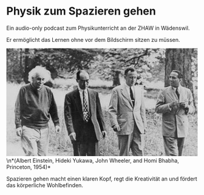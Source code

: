 # Physik zum Spazieren gehen

Ein audio-only podcast zum Physikunterricht an der ZHAW in Wädenswil.

Er ermöglicht das Lernen ohne vor dem Bildschirm sitzen zu müssen.

![image](img/Physiker_Spaziergang.jpg)
\n*(Albert Einstein, Hideki Yukawa, John Wheeler, and Homi Bhabha, Princeton, 1954)*

Spazieren gehen macht einen klaren Kopf, regt die Kreativität an
und fördert das körperliche Wohlbefinden.
